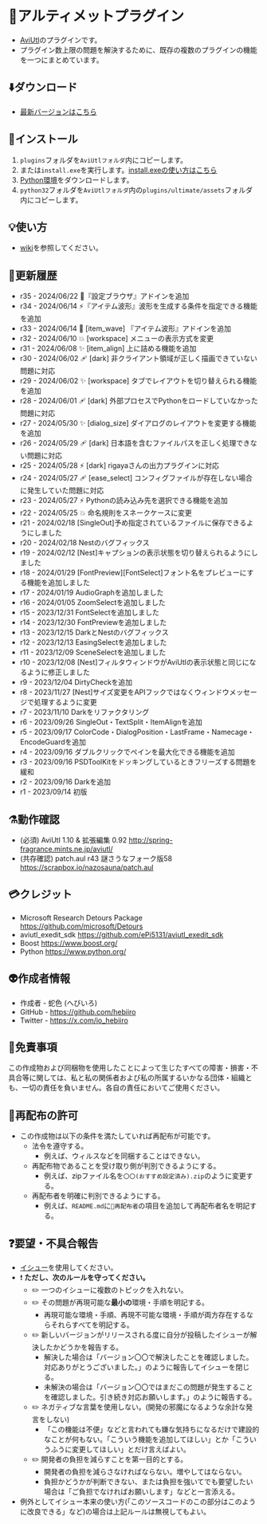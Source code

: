 ﻿# 🎉アルティメットプラグイン

* [AviUtl](http://spring-fragrance.mints.ne.jp/aviutl/)のプラグインです。
* プラグイン数上限の問題を解決するために、既存の複数のプラグインの機能を一つにまとめています。

## ⬇️ダウンロード

* [最新バージョンはこちら](https://github.com/hebiiro/anti.aviutl.ultimate.plugin/releases/latest/)

## 🚀インストール

1. `plugins`フォルダを`AviUtlフォルダ`内にコピーします。
1. または`install.exe`を実行します。[install.exeの使い方はこちら](https://github.com/hebiiro/anti.aviutl.ultimate.plugin/wiki/インストール)
1. [Python環境](https://github.com/hebiiro/anti.aviutl.ultimate.plugin/releases/latest/)をダウンロードします。
1. `python32`フォルダを`AviUtlフォルダ`内の`plugins/ultimate/assets`フォルダ内にコピーします。

## 💡使い方

* [wiki](https://github.com/hebiiro/anti.aviutl.ultimate.plugin/wiki/)を参照してください。

## 🔖更新履歴

* r35 - 2024/06/22 🚀『設定ブラウザ』アドインを追加
* r34 - 2024/06/14 ⚡️『アイテム波形』波形を生成する条件を指定できる機能を追加
* r33 - 2024/06/14 🚀 [item_wave] 『アイテム波形』アドインを追加
* r32 - 2024/06/10 💥 [workspace] メニューの表示方式を変更
* r31 - 2024/06/08 ✨ [item_align] 上に詰める機能を追加
* r30 - 2024/06/02 🩹 [dark] 非クライアント領域が正しく描画できていない問題に対応
* r29 - 2024/06/02 ✨ [workspace] タブでレイアウトを切り替えられる機能を追加
* r28 - 2024/06/01 🩹 [dark] 外部プロセスでPythonをロードしていなかった問題に対応
* r27 - 2024/05/30 ✨ [dialog_size] ダイアログのレイアウトを変更する機能を追加
* r26 - 2024/05/29 🩹 [dark] 日本語を含むファイルパスを正しく処理できない問題に対応
* r25 - 2024/05/28 ⚡️ [dark] rigayaさんの出力プラグインに対応
* r24 - 2024/05/27 🩹 [ease_select] コンフィグファイルが存在しない場合に発生していた問題に対応
* r23 - 2024/05/27 ⚡️ Pythonの読み込み先を選択できる機能を追加
* r22 - 2024/05/25 💥 命名規則をスネークケースに変更
* r21 - 2024/02/18 [SingleOut]予め指定されているファイルに保存できるようにしました
* r20 - 2024/02/18 Nestのバグフィックス
* r19 - 2024/02/12 [Nest]キャプションの表示状態を切り替えられるようにしました
* r18 - 2024/01/29 [FontPreview][FontSelect]フォント名をプレビューにする機能を追加しました
* r17 - 2024/01/19 AudioGraphを追加しました
* r16 - 2024/01/05 ZoomSelectを追加しました
* r15 - 2023/12/31 FontSelectを追加しました
* r14 - 2023/12/30 FontPreviewを追加しました
* r13 - 2023/12/15 DarkとNestのバグフィックス
* r12 - 2023/12/13 EasingSelectを追加しました
* r11 - 2023/12/09 SceneSelectを追加しました
* r10 - 2023/12/08 [Nest]フィルタウィンドウがAviUtlの表示状態と同じになるように修正しました
* r9 - 2023/12/04 DirtyCheckを追加
* r8 - 2023/11/27 [Nest]サイズ変更をAPIフックではなくウィンドウメッセージで処理するように変更
* r7 - 2023/11/10 Darkをリファクタリング
* r6 - 2023/09/26 SingleOut・TextSplit・ItemAlignを追加
* r5 - 2023/09/17 ColorCode・DialogPosition・LastFrame・Namecage・EncodeGuardを追加
* r4 - 2023/09/16 ダブルクリックでペインを最大化できる機能を追加
* r3 - 2023/09/16 PSDToolKitをドッキングしているときフリーズする問題を緩和
* r2 - 2023/09/16 Darkを追加
* r1 - 2023/09/14 初版

## ⚗️動作確認

* (必須) AviUtl 1.10 & 拡張編集 0.92 http://spring-fragrance.mints.ne.jp/aviutl/
* (共存確認) patch.aul r43 謎さうなフォーク版58 https://scrapbox.io/nazosauna/patch.aul

## 💳クレジット

* Microsoft Research Detours Package https://github.com/microsoft/Detours
* aviutl_exedit_sdk https://github.com/ePi5131/aviutl_exedit_sdk
* Boost https://www.boost.org/
* Python https://www.python.org/

## 👽️作成者情報

* 作成者 - 蛇色 (へびいろ)
* GitHub - https://github.com/hebiiro
* Twitter - https://x.com/io_hebiiro

## 🚨免責事項

この作成物および同梱物を使用したことによって生じたすべての障害・損害・不具合等に関しては、私と私の関係者および私の所属するいかなる団体・組織とも、一切の責任を負いません。各自の責任においてご使用ください。

## 🚚再配布の許可

* この作成物は以下の条件を満たしていれば再配布が可能です。
	* 法令を遵守する。
		* 例えば、ウィルスなどを同梱することはできない。
	* 再配布物であることを受け取り側が判別できるようにする。
		* 例えば、zipファイル名を`〇〇(おすすめ設定済み).zip`のように変更する。
	* 再配布者を明確に判別できるようにする。
		* 例えば、`README.md`に`🚚再配布者`の項目を追加して再配布者名を明記する。

## ❓要望・不具合報告

* [イシュー](https://github.com/hebiiro/anti.aviutl.ultimate.plugin/issues)を使用してください。
* ❗ **ただし、次のルールを守ってください。**
	* ✏️ 一つのイシューに複数のトピックを入れない。
	* ✏️ その問題が再現可能な**最小の**環境・手順を明記する。
		*  再現可能な環境・手順、再現不可能な環境・手順が両方存在するならそれらすべてを明記する。
	* ✏️ 新しいバージョンがリリースされる度に自分が投稿したイシューが解決したかどうかを報告する。
		*  解決した場合は「バージョン〇〇で解決したことを確認しました。対応ありがとうございました。」のように報告してイシューを閉じる。
		*  未解決の場合は「バージョン〇〇ではまだこの問題が発生することを確認しました。引き続き対応お願いします。」のように報告する。
	* ✏️ ネガティブな言葉を使用しない。(開発の邪魔になるような余計な発言をしない)
		* 「この機能は不便」などと言われても嫌な気持ちになるだけで建設的なことが何もない。「こういう機能を追加してほしい」とか「こういうふうに変更してほしい」とだけ言えばよい。
	* ✏️ 開発者の負担を減らすことを第一目的とする。
		* 開発者の負担を減らさなければならない。増やしてはならない。
		* 負担かどうかが判断できない、または負担を強いてでも要望したい場合は「ご負担でなければお願いします」などと一言添える。
* 例外としてイシュー本来の使い方(「このソースコードのこの部分はこのように改良できる」など)の場合は上記ルールは無視してもよい。

